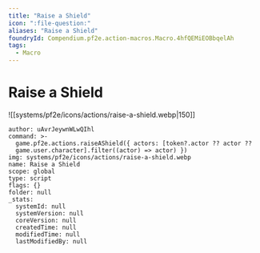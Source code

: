 ```yaml
---
title: "Raise a Shield"
icon: ":file-question:"
aliases: "Raise a Shield"
foundryId: Compendium.pf2e.action-macros.Macro.4hfQEMiEOBbqelAh
tags:
  - Macro
---
```


# Raise a Shield
![[systems/pf2e/icons/actions/raise-a-shield.webp|150]]

```Macro
author: uAvrJeywnWLwQIhl
command: >-
  game.pf2e.actions.raiseAShield({ actors: [token?.actor ?? actor ??
  game.user.character].filter((actor) => actor) })
img: systems/pf2e/icons/actions/raise-a-shield.webp
name: Raise a Shield
scope: global
type: script
flags: {}
folder: null
_stats:
  systemId: null
  systemVersion: null
  coreVersion: null
  createdTime: null
  modifiedTime: null
  lastModifiedBy: null
```
